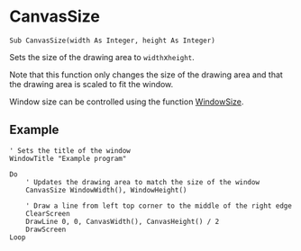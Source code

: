 <!--window-->
CanvasSize
==========

```eppabasic
Sub CanvasSize(width As Integer, height As Integer)
```

Sets the size of the drawing area to `width`x`height`.

Note that this function only changes the size of the drawing area and
that the drawing area is scaled to fit the window.

Window size can be controlled using the function [WindowSize](manual:windowsize).

Example
----------
```eppabasic
' Sets the title of the window
WindowTitle "Example program"

Do
    ' Updates the drawing area to match the size of the window
    CanvasSize WindowWidth(), WindowHeight()

    ' Draw a line from left top corner to the middle of the right edge
    ClearScreen
    DrawLine 0, 0, CanvasWidth(), CanvasHeight() / 2
    DrawScreen
Loop
```
